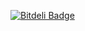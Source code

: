 [![Bitdeli Badge](https://d2weczhvl823v0.cloudfront.net/hunterg325/twitterstreamer/trend.png)](https://bitdeli.com/free "Bitdeli Badge")

